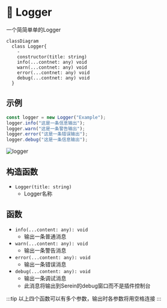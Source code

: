 # 📢 Logger

一个简简单单的Logger

```mermaid
classDiagram
  class Logger{
    -
    constructor(title: string)
    info(...contnet: any) void
    warn(...contnet: any) void
    error(...contnet: any) void
    debug(...contnet: any) void
  }
```

## 示例

```js
const logger = new Logger("Example");
logger.info("这是一条信息输出");
logger.warn("这是一条警告输出");
logger.error("这是一条错误输出");
logger.debug("这是一条信息输出");
```

![logger](/img/logger.png)

## 构造函数

- `Logger(title: string)`
  - Logger名称

## 函数

- `info(...content: any): void`
  - 输出一条普通消息
- `warn(...content: any): void`
  - 输出一条警告消息
- `error(...content: any): void`
  - 输出一条错误消息
- `debug(...content: any): void`
  - 输出一条调试消息
  - 此消息将输出到Serein的debug窗口而不是插件控制台

:::tip
以上四个函数可以有多个参数，输出时各参数将用空格连接
:::
